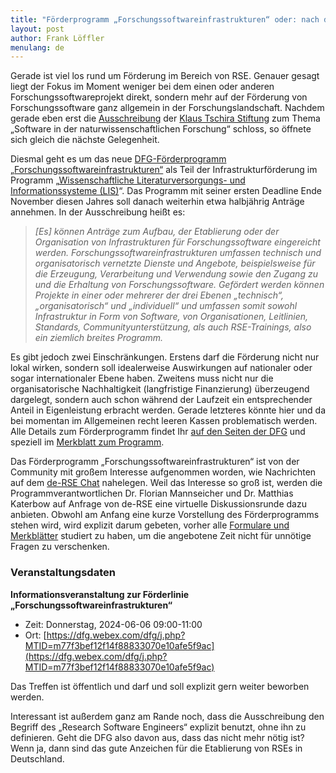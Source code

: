 ```yaml
---
title: "Förderprogramm „Forschungssoftwareinfrastrukturen“ oder: nach dem Antrag ist vor dem Antrag"
layout: post
author: Frank Löffler
menulang: de
---
```

Gerade ist viel los rund um Förderung im Bereich von RSE.
Genauer gesagt liegt der Fokus im Moment weniger bei dem einen oder anderen Forschungssoftwareprojekt direkt, sondern mehr auf der Förderung von Forschungssoftware ganz allgemein in der Forschungslandschaft.
Nachdem gerade eben erst die [Ausschreibung](https://klaus-tschira-stiftung.de/foerderungen/naturwissenschaftliche-software/) der [Klaus Tschira Stiftung](https://klaus-tschira-stiftung.de) zum Thema „Software in der naturwissenschaftlichen Forschung“ schloss, so öffnete sich gleich die nächste Gelegenheit.

Diesmal geht es um das neue [DFG-Förderprogramm „Forschungssoftwareinfrastrukturen“](https://www.dfg.de/de/foerderung/foerdermoeglichkeiten/programme/infrastruktur/lis/lis-foerderangebote/forschungssoftwareinfrastrukturen) als Teil der Infrastrukturförderung im Programm „[Wissenschaftliche Literaturversorgungs- und Informationssysteme (LIS)](https://www.dfg.de/de/foerderung/foerdermoeglichkeiten/programme/infrastruktur/lis)“.
Das Programm mit seiner ersten Deadline Ende November diesen Jahres soll danach weiterhin etwa halbjährig Anträge annehmen.
In der Ausschreibung heißt es:

> _[Es] können Anträge zum Aufbau, der Etablierung oder der Organisation von Infrastrukturen für Forschungssoftware eingereicht werden. Forschungssoftwareinfrastrukturen umfassen technisch und organisatorisch vernetzte Dienste und Angebote, beispielsweise für die Erzeugung, Verarbeitung und Verwendung sowie den Zugang zu und die Erhaltung von Forschungssoftware.
Gefördert werden können Projekte in einer oder mehrerer der drei Ebenen „technisch“, „organisatorisch“ und „individuell“ und umfassen somit sowohl Infrastruktur in Form von Software, von Organisationen, Leitlinien, Standards, Communityunterstützung, als auch RSE-Trainings, also ein ziemlich breites Programm._

Es gibt jedoch zwei Einschränkungen.
Erstens darf die Förderung nicht nur lokal wirken, sondern soll idealerweise Auswirkungen auf nationaler oder sogar internationaler Ebene haben.
Zweitens muss nicht nur die organisatorische Nachhaltigkeit (langfristige Finanzierung) überzeugend dargelegt, sondern auch schon während der Laufzeit ein entsprechender Anteil in Eigenleistung erbracht werden.
Gerade letzteres könnte hier und da bei momentan im Allgemeinen recht leeren Kassen problematisch werden.
Alle Details zum Förderprogramm findet Ihr [auf den Seiten der DFG](https://www.dfg.de/de/foerderung/foerdermoeglichkeiten/programme/infrastruktur/lis/lis-foerderangebote/forschungssoftwareinfrastrukturen/formulare-merkblaetter) und speziell im [Merkblatt zum Programm](https://www.dfg.de/resource/blob/333364/f358ed1c107beb20ce210089a5514bd7/12-22-de-data.pdf).

Das Förderprogramm „Forschungssoftwareinfrastrukturen“ ist von der Community mit großem Interesse aufgenommen worden, wie Nachrichten auf dem [de-RSE Chat](https://de-rse.org/de/matrix.html) nahelegen.
Weil das Interesse so groß ist, werden die Programmverantwortlichen Dr. Florian Mannseicher und Dr. Matthias Katerbow auf Anfrage von de-RSE eine virtuelle Diskussionsrunde dazu anbieten.
Obwohl am Anfang eine kurze Vorstellung des Förderprogramms stehen wird, wird explizit darum gebeten, vorher alle [Formulare und Merkblätter](https://www.dfg.de/de/foerderung/foerdermoeglichkeiten/programme/infrastruktur/lis/lis-foerderangebote/forschungssoftwareinfrastrukturen/formulare-merkblaetter) studiert zu haben, um die angebotene Zeit nicht für unnötige Fragen zu verschenken.

### Veranstaltungsdaten

**Informationsveranstaltung zur Förderlinie „Forschungssoftwareinfrastrukturen“**
- Zeit: Donnerstag, 2024-06-06 09:00-11:00
- Ort: [https://dfg.webex.com/dfg/j.php?MTID=m77f3bef12f14f88833070e10afe5f9ac](https://dfg.webex.com/dfg/j.php?MTID=m77f3bef12f14f88833070e10afe5f9ac)

Das Treffen ist öffentlich und darf und soll explizit gern weiter beworben werden.

Interessant ist außerdem ganz am Rande noch, dass die Ausschreibung den Begriff des „Research Software Engineers“ explizit benutzt, ohne ihn zu definieren.
Geht die DFG also davon aus, dass das nicht mehr nötig ist?
Wenn ja, dann sind das gute Anzeichen für die Etablierung von RSEs in Deutschland.

